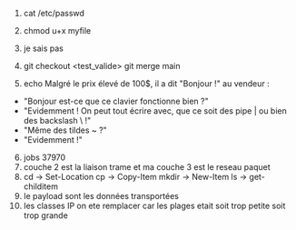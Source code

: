 1. cat /etc/passwd

2. chmod u+x myfile

3. je sais pas 
4. git checkout <test_valide> git merge main
5. echo Malgré le prix élevé de 100$, il a dit "Bonjour !" au vendeur :
- "Bonjour est-ce que ce clavier fonctionne bien ?"
- "Evidemment ! On peut tout écrire avec, que ce soit des pipe | ou bien des backslash \\ !"
- "Même des tildes ~ ?"
- "Evidemment !"
6. jobs 37970
7. couche 2 est la liaison  trame et ma couche 3 est le reseau paquet
8. cd -> Set-Location cp -> Copy-Item mkdir -> New-Item ls -> get-childitem
9. le payload sont les données transportées
10. les classes IP on ete remplacer car les plages etait soit trop petite soit trop grande 
